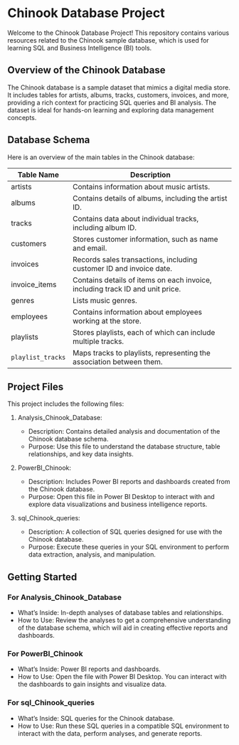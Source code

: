 # Chinook Database Project

Welcome to the Chinook Database Project! This repository contains various resources related to the Chinook sample database, which is used for learning SQL and Business Intelligence (BI) tools.

## Overview of the Chinook Database

The Chinook database is a sample dataset that mimics a digital media store. It includes tables for artists, albums, tracks, customers, invoices, and more, providing a rich context for practicing SQL queries and BI analysis. The dataset is ideal for hands-on learning and exploring data management concepts.

## Database Schema

Here is an overview of the main tables in the Chinook database:

| Table Name       | Description                                             |
|------------------|---------------------------------------------------------|
| artists        | Contains information about music artists.              |
| albums         | Contains details of albums, including the artist ID.   |
| tracks         | Contains data about individual tracks, including album ID. |
| customers      | Stores customer information, such as name and email.   |
| invoices       | Records sales transactions, including customer ID and invoice date. |
| invoice_items  | Contains details of items on each invoice, including track ID and unit price. |
| genres         | Lists music genres.                                    |
| employees      | Contains information about employees working at the store. |
| playlists      | Stores playlists, each of which can include multiple tracks. |
| `playlist_tracks`| Maps tracks to playlists, representing the association between them. |

## Project Files

This project includes the following files:

1. Analysis_Chinook_Database:
   - Description: Contains detailed analysis and documentation of the Chinook database schema.
   - Purpose: Use this file to understand the database structure, table relationships, and key data insights.

2. PowerBI_Chinook:
   - Description: Includes Power BI reports and dashboards created from the Chinook database.
   - Purpose: Open this file in Power BI Desktop to interact with and explore data visualizations and business intelligence reports.

3. sql_Chinook_queries:
   - Description: A collection of SQL queries designed for use with the Chinook database.
   - Purpose: Execute these queries in your SQL environment to perform data extraction, analysis, and manipulation.

## Getting Started

### For Analysis_Chinook_Database

- What’s Inside: In-depth analyses of database tables and relationships.
- How to Use: Review the analyses to get a comprehensive understanding of the database schema, which will aid in creating effective reports and dashboards.

### For PowerBI_Chinook

- What’s Inside: Power BI reports and dashboards.
- How to Use: Open the file with Power BI Desktop. You can interact with the dashboards to gain insights and visualize data.

### For sql_Chinook_queries

- What’s Inside: SQL queries for the Chinook database.
- How to Use: Run these SQL queries in a compatible SQL environment to interact with the data, perform analyses, and generate reports.


